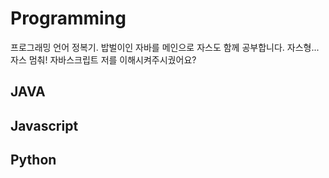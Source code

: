 # Programming
프로그래밍 언어 정복기. 밥벌이인 자바를 메인으로 자스도 함께 공부합니다. 자스형... 자스 멈춰! 자바스크립트 저를 이해시켜주시궜어요?

## JAVA

## Javascript

## Python
